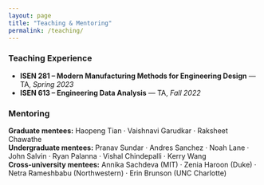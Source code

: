 ```yaml
---
layout: page
title: "Teaching & Mentoring"
permalink: /teaching/
---
```


### Teaching Experience
- **ISEN 281 – Modern Manufacturing Methods for Engineering Design** — TA, *Spring 2023*  
- **ISEN 613 – Engineering Data Analysis** — TA, *Fall 2022*

### Mentoring
**Graduate mentees:** Haopeng Tian · Vaishnavi Garudkar · Raksheet Chawathe  
**Undergraduate mentees:** Pranav Sundar · Andres Sanchez · Noah Lane · John Salvin · Ryan Palanna · Vishal Chindepalli · Kerry Wang  
**Cross-university mentees:** Annika Sachdeva (MIT) · Zenia Haroon (Duke) · Netra Rameshbabu (Northwestern) · Erin Brunson (UNC Charlotte)
